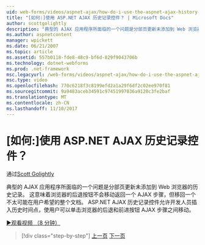 ```yaml
---
uid: web-forms/videos/aspnet-ajax/how-do-i-use-the-aspnet-ajax-history-control
title: "[如何:]使用 ASP.NET AJAX 历史记录控件？ | Microsoft Docs"
author: scottgolightly
description: "典型的 AJAX 应用程序所面临的一个问题是分部页更新未添加到 Web 浏览器的历史记录。 这意味着，浏览器的 B..."
ms.author: aspnetcontent
manager: wpickett
ms.date: 06/21/2007
ms.topic: article
ms.assetid: 557b0118-fde8-48c9-bf6d-829f9043706b
ms.technology: dotnet-webforms
ms.prod: .net-framework
msc.legacyurl: /web-forms/videos/aspnet-ajax/how-do-i-use-the-aspnet-ajax-history-control
msc.type: video
ms.openlocfilehash: 770c6218f3c8199efd2a1a29f6df2c02ee970f81
ms.sourcegitcommit: 9a9483aceb34591c97451997036a9120c3fe2baf
ms.translationtype: MT
ms.contentlocale: zh-CN
ms.lasthandoff: 11/10/2017
---
```

<a name="how-do-i-use-the-aspnet-ajax-history-control"></a>[如何:]使用 ASP.NET AJAX 历史记录控件？
====================
通过[Scott Golightly](https://github.com/scottgolightly)

典型的 AJAX 应用程序所面临的一个问题是分部页更新未添加到 Web 浏览器的历史记录。 这意味着浏览器的后退按钮不会移动返回一个 AJAX 步骤，但移回一个不太可能在用户希望的整个文档。 ASP.NET AJAX 历史记录控件允许开发人员插入历史时间点，使用户可以单击浏览器的后退和前进按钮 AJAX 步骤之间移动。

[&#9654;观看视频 （8 分钟）](https://channel9.msdn.com/Blogs/ASP-NET-Site-Videos/how-do-i-use-the-aspnet-ajax-history-control)

>[!div class="step-by-step"]
[上一页](how-do-i-use-the-aspnet-ajax-updateprogress-control.md)
[下一页](how-do-i-implement-the-ajax-after-processing-pattern.md)

